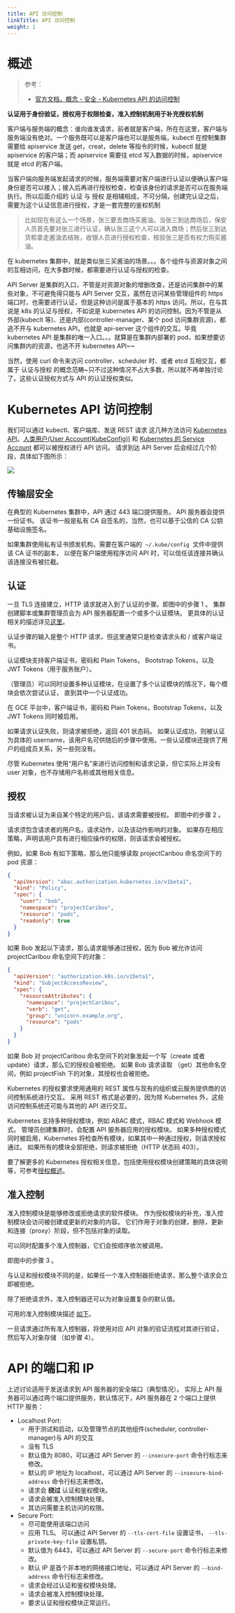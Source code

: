 ```yaml
---
title: API 访问控制
linkTitle: API 访问控制
weight: 1
---
```


# 概述

> 参考：
>
> - [官方文档，概念 - 安全 - Kubernetes API 的访问控制](https://kubernetes.io/docs/concepts/security/controlling-access/)

**认证用于身份验证，授权用于权限检查，准入控制机制用于补充授权机制**

客户端与服务端的概念：谁向谁发请求，前者就是客户端，所在在这里，客户端与服务端没有绝对。一个服务既可以是客户端也可以是服务端，kubectl 在控制集群需要给 apiservice 发送 get，creat，delete 等指令的时候，kubectl 就是 apiservice 的客户端；而 apiservice 需要往 etcd 写入数据的时候，apiservice 就是 etcd 的客户端。

当客户端向服务端发起请求的时候，服务端需要对客户端进行认证以便确认客户端身份是否可以接入；接入后再进行授权检查，检查该身份的请求是否可以在服务端执行。所以后面介绍的 认证 与 授权 是相辅相成，不可分隔，创建完认证之后，需要为这个认证信息进行授权，才是一套完整的鉴权机制

> 比如现在有这么一个场景，张三要去商场买酱油。当张三到达商场后，保安人员首先要对张三进行认证，确认张三这个人可以进入商场；然后张三到达货柜拿走酱油去结账，收银人员进行授权检查，核验张三是否有权力购买酱油。

在 kubernetes 集群中，就是类似张三买酱油的场景。。。各个组件与资源对象之间的互相访问，在大多数时候，都需要进行认证与授权的检查。

API Server 是集群的入口，不管是对资源对象的增删改查，还是访问集群中的某些对象，不可避免得只能与 API Server 交互，虽然在访问某些管理组件的 https 端口时，也需要进行认证，但是这种访问是属于基本的 https 访问。所以，在与其说是 k8s 的认证与授权，不如说是 kubernetes API 的访问控制。因为不管是从外部(kubeclt 等)、还是内部(controller-manager、某个 pod 访问集群资源)，都逃不开与 kubernetes API，也就是 api-server 这个组件的交互。毕竟 kubernetes API 是集群的唯一入口。。。就算是在集群内部署的 pod，如果想要访问集群内的资源，也逃不开 kubernetes API~~

当然，使用 curl 命令来访问 controller、scheduler 时、或者 etcd 互相交互，都属于 认证与授权 的概念范畴~只不过这种情况不占大多数，所以就不再单独讨论了。这些认证授权方式与 API 的认证授权类似。

# Kubernetes API 访问控制

我们可以通过 kubectl、客户端库、发送 REST 请求 这几种方法访问 [Kubernetes API](https://kubernetes.io/docs/concepts/overview/kubernetes-api/)。[人类用户(User Account(KubeConfig))](/docs/10.云原生/Kubernetes/API%20访问控制/Authentication(认证)/User%20Account(KubeConfig).md) 和 [Kubernetes 的 Service Account](/docs/10.云原生/Kubernetes/API%20访问控制/Authentication(认证)/Service%20Account.md) 都可以被授权进行 API 访问。 请求到达 API Server 后会经过几个阶段，具体如下图所示：

![](https://notes-learning.oss-cn-beijing.aliyuncs.com/cvkvyz/1616118854890-e2e31942-d6ea-40a7-83d8-816abb4c136a.jpeg)

## 传输层安全

在典型的 Kubernetes 集群中，API 通过 443 端口提供服务。 API 服务器会提供一份证书。 该证书一般是私有 CA 自签名的，当然，也可以基于公信的 CA 公钥基础设施签名。

如果集群使用私有证书颁发机构，需要在客户端的  `~/.kube/config`  文件中提供该 CA 证书的副本， 以便在客户端使用程序访问 API 时，可以信任该连接并确认该连接没有被拦截。

## 认证

一旦 TLS 连接建立，HTTP 请求就进入到了认证的步骤。即图中的步骤 1 。 集群创建脚本或集群管理员会为 API 服务器配置一个或多个认证模块。 更具体的认证相关的描述详见[这里](https://kubernetes.io/docs/admin/authentication/)。

认证步骤的输入是整个 HTTP 请求，但这里通常只是检查请求头和 / 或客户端证书。

认证模块支持客户端证书，密码和 Plain Tokens， Bootstrap Tokens，以及 JWT Tokens（用于服务账户）。

（管理员）可以同时设置多种认证模块，在设置了多个认证模块的情况下，每个模块会依次尝试认证， 直到其中一个认证成功。

在 GCE 平台中，客户端证书，密码和 Plain Tokens，Bootstrap Tokens，以及 JWT Tokens 同时被启用。

如果请求认证失败，则请求被拒绝，返回 401 状态码。 如果认证成功，则被认证为具体的 username，该用户名可供随后的步骤中使用。一些认证模块还提供了用户的组成员关系，另一些则没有。

尽管 Kubernetes 使用“用户名”来进行访问控制和请求记录，但它实际上并没有 user 对象，也不存储用户名称或其他相关信息。

## 授权

当请求被认证为来自某个特定的用户后，该请求需要被授权。 即图中的步骤 2 。

请求须包含请求者的用户名，请求动作，以及该动作影响的对象。 如果存在相应策略，声明该用户具有进行相应操作的权限，则该请求会被授权。

例如，如果 Bob 有如下策略，那么他只能够读取 projectCaribou 命名空间下的 pod 资源：

```json
{
  "apiVersion": "abac.authorization.kubernetes.io/v1beta1",
  "kind": "Policy",
  "spec": {
    "user": "bob",
    "namespace": "projectCaribou",
    "resource": "pods",
    "readonly": true
  }
}
```

如果 Bob 发起以下请求，那么请求能够通过授权，因为 Bob 被允许访问 projectCaribou 命名空间下的对象：

```json
{
  "apiVersion": "authorization.k8s.io/v1beta1",
  "kind": "SubjectAccessReview",
  "spec": {
    "resourceAttributes": {
      "namespace": "projectCaribou",
      "verb": "get",
      "group": "unicorn.example.org",
      "resource": "pods"
    }
  }
}
```

如果 Bob 对 projectCaribou 命名空间下的对象发起一个写（create 或者 update）请求，那么它的授权会被拒绝。 如果 Bob 请求读取 （get）其他命名空间，例如 projectFish 下的对象，其授权也会被拒绝。

Kubernetes 的授权要求使用通用的 REST 属性与现有的组织或云服务提供商的访问控制系统进行交互。 采用 REST 格式是必要的，因为除 Kubernetes 外，这些访问控制系统还可能与其他的 API 进行交互。

Kubernetes 支持多种授权模块，例如 ABAC 模式，RBAC 模式和 Webhook 模式。 管理员创建集群时，会配置 API 服务器应用的授权模块。 如果多种授权模式同时被启用，Kubernetes 将检查所有模块，如果其中一种通过授权，则请求授权通过。 如果所有的模块全部拒绝，则请求被拒绝（HTTP 状态码 403）。

要了解更多的 Kubernetes 授权相关信息，包括使用授权模块创建策略的具体说明等，可参考[授权概述](https://kubernetes.io/docs/admin/authorization)。

## 准入控制

准入控制模块是能够修改或拒绝请求的软件模块。 作为授权模块的补充，准入控制模块会访问被创建或更新的对象的内容。 它们作用于对象的创建，删除，更新和连接（proxy）阶段，但不包括对象的读取。

可以同时配置多个准入控制器，它们会按顺序依次被调用。

即图中的步骤 3 。

与认证和授权模块不同的是，如果任一个准入控制器拒绝请求，那么整个请求会立即被拒绝。

除了拒绝请求外，准入控制器还可以为对象设置复杂的默认值。

可用的准入控制模块描述 [如下](https://kubernetes.io/docs/admin/admission-controllers/)。

一旦请求通过所有准入控制器，将使用对应 API 对象的验证流程对其进行验证，然后写入对象存储 （如步骤 4）。

# API 的端口和 IP

上述讨论适用于发送请求到 API 服务器的安全端口（典型情况）。
实际上 API 服务器可以通过两个端口提供服务，默认情况下，API 服务器在 2 个端口上提供 HTTP 服务：

- Localhost Port:
  - 用于测试和启动，以及管理节点的其他组件(scheduler, controller-manager)与 API 的交互
  - 没有 TLS
  - 默认值为 8080，可以通过 API Server 的 `--insecure-port` 命令行标志来修改。
  - 默认的 IP 地址为 localhost，可以通过 API Server 的 `--insecure-bind-address` 命令行标志来修改。
  - 请求会 **绕过** 认证和鉴权模块。
  - 请求会被准入控制模块处理。
  - 其访问需要主机访问的权限。
- Secure Port:
  - 尽可能使用该端口访问
  - 应用 TLS。 可以通过 API Server 的 `--tls-cert-file` 设置证书， `--tls-private-key-file` 设置私钥。
  - 默认值为 6443，可以通过 API Server 的 `--secure-port` 命令行标志来修改。
  - 默认 IP 是首个非本地的网络接口地址，可以通过 API Server 的 `--bind-address` 命令行标志来修改。
  - 请求会经过认证和鉴权模块处理。
  - 请求会被准入控制模块处理。
  - 要求认证和授权模块正常运行。
